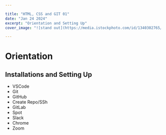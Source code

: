 ```yaml
---

title: "HTML, CSS and GIT 01"
date: "Jan 24 2024"
excerpt: "Orientation and Setting Up"
cover_image: "![stand out](https://media.istockphoto.com/id/1340302765/photo/success-yellow-arrow-on-black-arrows-background-standing-out-from-the-crowd-lucky-business.webp?b=1&s=170667a&w=0&k=20&c=Jvv1knoTaQEUzN0xTfrfCtUuA0gnuhHJ6pLj16CmJbM=)"

---
```



# Orientation

## Installations and Setting Up

- VSCode
- Git
- GitHub
- Create Repo/SSh
- GitLab
- Spot
- Slack
- Chrome
- Zoom

